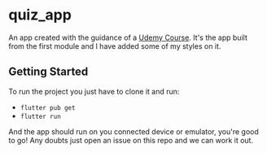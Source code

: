 # quiz_app

An app created with the guidance of a [Udemy Course](https://www.udemy.com/course/learn-flutter-dart-to-build-ios-android-apps/). It's the app built from the first module and I have added some of my styles on it.

## Getting Started

To run the project you just have to clone it and run:

- `flutter pub get`
- `flutter run`

And the app should run on you connected device or emulator, you're good to go! Any doubts just open an issue on this repo and we can work it out.
